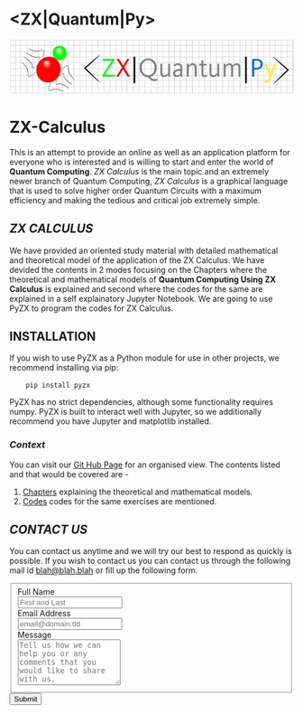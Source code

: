 # <ZX|Quantum|Py>

![ZXCalculus](https://github.com/Phoenix9801/QIntern-ZX-Calculus-demo/blob/main/Images/image1.jpeg)
# ZX-Calculus
This is an attempt to provide an online as well as an application platform for everyone who is interested and is willing to start and enter the world of **Quantum Computing**. *ZX Calculus* is the main topic and an extremely newer branch of Quantum Computing, *ZX Calculus* is a graphical language that is used to solve higher order Quantum Circuits with a maximum efficiency and making the tedious and critical job extremely simple. 

## *ZX CALCULUS*
We have provided an oriented study material with detailed mathematical and theoretical model of the application of the ZX Calculus. We have devided the contents in 2 modes focusing on the Chapters where the theoretical and mathematical models of **Quantum Computing Using ZX Calculus** is explained and second where the codes for the same are explained in a self explainatory Jupyter Notebook. We are going to use PyZX to program the codes for ZX Calculus. 

## INSTALLATION 
If you wish to use PyZX as a Python module for use in other projects, we recommend installing via pip:
```
    pip install pyzx
```

PyZX has no strict dependencies, although some functionality requires numpy. PyZX is built to interact well with Jupyter, so we additionally recommend you have Jupyter and matplotlib installed.

### *Context*
You can visit our [Git Hub Page](https://github.com/ZXQuantum/-ZX-Quantum-Py-) for an organised view.
The contents listed and that would be covered are -
1. [Chapters](https://github.com/ZXQuantum/-ZX-Quantum-Py-/tree/main/Chapters) explaining the theoretical and mathematical models.
2. [Codes](https://github.com/Phoenix9801/QIntern-ZX-Calculus-demo/tree/main/Codes) codes for the same exercises are mentioned. 

## *CONTACT US*
You can contact us anytime and we will try our best to respond as quickly is possible. If you wish to contact us you can contact us through the following mail id blah@blah.blah or fill up the following form. 

<form id="fs-frm" name="simple-contact-form" accept-charset="utf-8" action="https://formspree.io/f/xayapkqa" method="post">
  <fieldset id="fs-frm-inputs">
    <label for="full-name">Full Name</label><br>
    <input type="text" name="name" id="full-name" placeholder="First and Last" required=""><br>
    <label for="email-address">Email Address</label><br>
    <input type="email" name="_replyto" id="email-address" placeholder="email@domain.tld" required=""><br>
    <label for="message">Message</label><br>
    <textarea rows="5" name="message" id="message" placeholder="Tell us how we can help you or any comments that you would like to share with us." required=""></textarea><br>
    <input type="hidden" name="_subject" id="email-subject" value="Contact Form Submission">
  </fieldset>
  <input type="submit" value="Submit">
</form>
